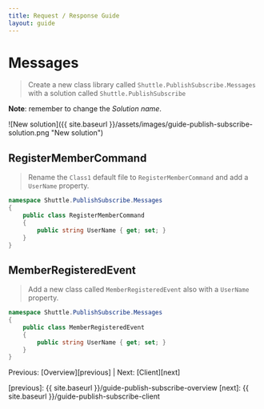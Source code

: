 ```yaml
---
title: Request / Response Guide
layout: guide
---
```

<script src="{{ site.baseurl }}/assets/js/guide-publish-subscribe.js"></script>
<script>shuttle.guideData.selectedItemName = 'guide-publish-subscribe-messages'</script>
# Messages

> Create a new class library called `Shuttle.PublishSubscribe.Messages` with a solution called `Shuttle.PublishSubscribe`

**Note**: remember to change the *Solution name*.

![New solution]({{ site.baseurl }}/assets/images/guide-publish-subscribe-solution.png "New solution")

## RegisterMemberCommand

> Rename the `Class1` default file to `RegisterMemberCommand` and add a `UserName` property.

``` c#
namespace Shuttle.PublishSubscribe.Messages
{
	public class RegisterMemberCommand
	{
		public string UserName { get; set; }
	}
}
```

## MemberRegisteredEvent

> Add a new class called `MemberRegisteredEvent` also with a `UserName` property.

``` c#
namespace Shuttle.PublishSubscribe.Messages
{
	public class MemberRegisteredEvent
	{
		public string UserName { get; set; }
	}
}
```

Previous: [Overview][previous] | Next: [Client][next]

[previous]: {{ site.baseurl }}/guide-publish-subscribe-overview
[next]: {{ site.baseurl }}/guide-publish-subscribe-client
